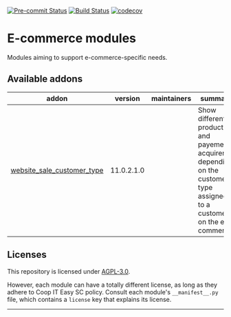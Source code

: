 
<!-- /!\ Non OCA Context : Set here the badge of your runbot / runboat instance. -->
[![Pre-commit Status](https://github.com/coopiteasy/cie-e-commerce/actions/workflows/pre-commit.yml/badge.svg?branch=11.0)](https://github.com/coopiteasy/cie-e-commerce/actions/workflows/pre-commit.yml?query=branch%3A11.0)
[![Build Status](https://github.com/coopiteasy/cie-e-commerce/actions/workflows/test.yml/badge.svg?branch=11.0)](https://github.com/coopiteasy/cie-e-commerce/actions/workflows/test.yml?query=branch%3A11.0)
[![codecov](https://codecov.io/gh/coopiteasy/cie-e-commerce/branch/11.0/graph/badge.svg)](https://codecov.io/gh/coopiteasy/cie-e-commerce)
<!-- /!\ Non OCA Context : Set here the badge of your translation instance. -->

<!-- /!\ do not modify above this line -->

# E-commerce modules

Modules aiming to support e-commerce-specific needs.

<!-- /!\ do not modify below this line -->

<!-- prettier-ignore-start -->

[//]: # (addons)

Available addons
----------------
addon | version | maintainers | summary
--- | --- | --- | ---
[website_sale_customer_type](website_sale_customer_type/) | 11.0.2.1.0 |  | Show different product and payement acquirer depending on the customer type assigned to a customer on the e-commerce.

[//]: # (end addons)

<!-- prettier-ignore-end -->

## Licenses

This repository is licensed under [AGPL-3.0](LICENSE).

However, each module can have a totally different license, as long as they adhere to Coop IT Easy SC
policy. Consult each module's `__manifest__.py` file, which contains a `license` key
that explains its license.

----
<!-- /!\ Non OCA Context : Set here the full description of your organization. -->
